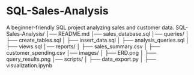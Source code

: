 # SQL-Sales-Analysis
A beginner-friendly SQL project analyzing sales and customer data.
SQL-Sales-Analysis/
│── README.md
│── sales_database.sql
│── queries/
│   ├── create_tables.sql
│   ├── insert_data.sql
│   ├── analysis_queries.sql
│   ├── views.sql
│── reports/
│   ├── sales_summary.csv
│   ├── customer_spending.csv
│── images/
│   ├── ERD.png
│   ├── query_results.png
│── scripts/
│   ├── data_export.py
│   ├── visualization.ipynb
